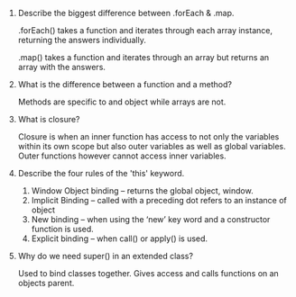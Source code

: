 1.	Describe the biggest difference between .forEach & .map.

	.forEach() takes a function and iterates through each array instance, returning the answers individually.

	.map() takes a function and iterates through an array but returns an array with the answers.

2.	What is the difference between a function and a method?

	Methods are specific to and object while arrays are not.

3.	What is closure?

	Closure is when an inner function has access to not only the variables within its own scope but also outer variables as well as global variables. Outer functions however cannot access inner variables.

4.	Describe the four rules of the 'this' keyword.

	1.	Window Object binding – returns the global object, window.
	2.	Implicit Binding – called with a preceding dot refers to an instance of object
	3.	New binding – when using the ‘new’ key word and a constructor function is used.
	4.	Explicit binding – when call() or apply() is used.

5.	Why do we need super() in an extended class?

	Used to bind classes together. Gives access and calls functions on an objects parent.


